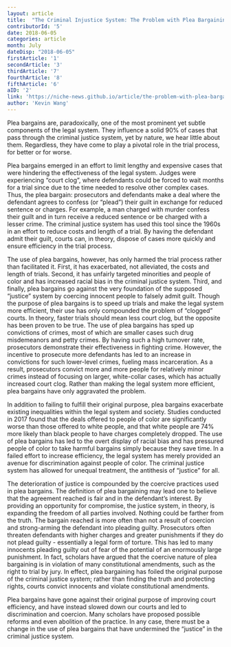 ```yaml
---
layout: article 
title:  "The Criminal Injustice System: The Problem with Plea Bargaining" 
contributorId: '5'
date: 2018-06-05
categories: article
month: July
dateDisp: "2018-06-05"
firstArticle: '1'
secondArticle: '3'
thirdArticle: '7'
fourthArticle: '8'
fifthArticle: '6'
aID: '2'
link: 'https://niche-news.github.io/article/the-problem-with-plea-bargaining.html'
author: 'Kevin Wang'
---
```


Plea bargains are, paradoxically, one of the most prominent yet subtle components of the legal system. They influence a solid 90% of cases that pass through the criminal justice system, yet by nature, we hear little about them. Regardless, they have come to play a pivotal role in the trial process, for better or for worse.

Plea bargains emerged in an effort to limit lengthy and expensive cases that were hindering the effectiveness of the legal system. Judges were experiencing “court clog”, where defendants could be forced to wait months for a trial since due to the time needed to resolve other complex cases. Thus, the plea bargain: prosecutors and defendants make a deal where the defendant agrees to confess (or “plead”) their guilt in exchange for reduced sentence or charges. For example, a man charged with murder confess their guilt and in turn receive a reduced sentence or be charged with a lesser crime. The criminal justice system has used this tool since the 1960s in an effort to reduce costs and length of a trial. By having the defendant admit their guilt, courts can, in theory, dispose of cases more quickly and ensure efficiency in the trial process.

The use of plea bargains, however, has only harmed the trial process rather than facilitated it. First, it has exacerbated, not alleviated, the costs and length of trials. Second, it has unfairly targeted minorities and people of color and has increased racial bias in the criminal justice system. Third, and finally, plea bargains go against the very foundation of the supposed “justice” system by coercing innocent people to falsely admit guilt.
Though the purpose of plea bargains is to speed up trials and make the legal system more efficient, their use has only compounded the problem of “clogged” courts. In theory, faster trials should mean less court clog, but the opposite has been proven to be true. The use of plea bargains has sped up convictions of crimes, most of which are smaller cases such drug misdemeanors and petty crimes. By having such a high turnover rate, prosecutors demonstrate their effectiveness in fighting crime. However, the incentive to prosecute more defendants has led to an increase in convictions for such lower-level crimes, fueling mass incarceration. As a result, prosecutors convict more and more people for relatively minor crimes instead of focusing on larger, white-collar cases, which has actually increased court clog. Rather than making the legal system more efficient, plea bargains have only aggravated the problem.

In addition to failing to fulfill their original purpose, plea bargains exacerbate existing inequalities within the legal system and society. Studies conducted in 2017 found that the deals offered to people of color are significantly worse than those offered to white people, and that white people are 74% more likely than black people to have charges completely dropped. The use of plea bargains has led to the overt display of racial bias and has pressured people of color to take harmful bargains simply because they save time. In a failed effort to increase efficiency, the legal system has merely provided an avenue for discrimination against people of color. The criminal justice system has allowed for unequal treatment, the antithesis of “justice” for all.

The deterioration of justice is compounded by the coercive practices used in plea bargains. The definition of plea bargaining may lead one to believe that the agreement reached is fair and in the defendant’s interest. By providing an opportunity for compromise, the justice system, in theory, is expanding the freedom of all parties involved. Nothing could be farther from the truth. The bargain reached is more often than not a result of coercion and strong-arming the defendant into pleading guilty. Prosecutors often threaten defendants with higher charges and greater punishments if they do not plead guilty - essentially a legal form of torture. This has led to many innocents pleading guilty out of fear of the potential of an enormously large punishment. In fact, scholars have argued that the coercive nature of plea bargaining is in violation of many constitutional amendments, such as the right to trial by jury. In effect, plea bargaining has foiled the original purpose of the criminal justice system; rather than finding the truth and protecting rights, courts convict innocents and violate constitutional amendments.

Plea bargains have gone against their original purpose of improving court efficiency, and have instead slowed down our courts and led to discrimination and coercion. Many scholars have proposed possible reforms and even abolition of the practice. In any case, there must be a change in the use of plea bargains that have undermined the “justice” in the criminal justice system.